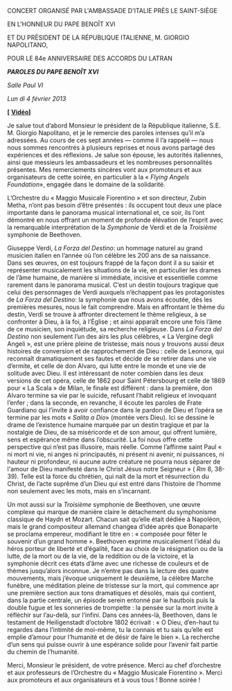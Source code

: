 CONCERT ORGANISÉ PAR L'AMBASSADE D'ITALIE PRÈS LE SAINT-SIÈGE

EN L'HONNEUR DU PAPE BENOÎT XVI

ET DU PRÉSIDENT DE LA RÉPUBLIQUE ITALIENNE, M. GIORGIO NAPOLITANO,

POUR LE 84e ANNIVERSAIRE DES ACCORDS DU LATRAN

***PAROLES DU PAPE BENOÎT XVI***

*Salle Paul VI*

*Lun* *di* *4 février 2013*

**[** **[Vidéo](http://player.rv.va/vaticanplayer.asp?language=it&tic=VA_UL4QKC7D)]**

Je salue tout d’abord Monsieur le président de la République italienne, S.E. M. Giorgio Napolitano, et je le remercie des paroles intenses qu’il m’a adressées. Au cours de ces sept années — comme il l’a rappelé — nous nous sommes rencontrés à plusieurs reprises et nous avons partagé des expériences et des réflexions. Je salue son épouse, les autorités italiennes, ainsi que messieurs les ambassadeurs et les nombreuses personnalités présentes. Mes remerciements sincères vont aux promoteurs et aux organisateurs de cette soirée, en particulier à la « *Flying Angels Foundation*», engagée dans le domaine de la solidarité.

L’Orchestre du « Maggio Musicale Fiorentino » et son directeur, Zubin Metha, n’ont pas besoin d’être présentés : ils occupent tout deux une place importante dans le panorama musical international et, ce soir, ils l’ont démontré en nous offrant un moment de profonde élévation de l’esprit avec la remarquable interprétation de la *Symphonie* de Verdi et de la *Troisième* symphonie de Beethoven.

Giuseppe Verdi, *La Forza del Destino*: un hommage naturel au grand musicien italien en l’année où l’on célèbre les 200 ans de sa naissance. Dans ses œuvres, on est toujours frappé de la façon dont il a su saisir et représenter musicalement les situations de la vie, en particulier les drames de l’âme humaine, de manière si immédiate, incisive et essentielle comme rarement dans le panorama musical. C’est un destin toujours tragique que celui des personnages de Verdi auxquels n’échappent pas les protagonistes de *La Forza del Destino*: la symphonie que nous avons écoutée, dès les premières mesures, nous le fait comprendre. Mais en affrontant le thème du destin, Verdi se trouve à affronter directement le thème religieux, à se confronter à Dieu, à la foi, à l’Église ; et ainsi apparaît encore une fois l’âme de ce musicien, son inquiétude, sa recherche religieuse. Dans *La Forza del Destino* non seulement l’un des airs les plus célèbres, « La Vergine degli Angeli », est une prière pleine de tristesse, mais nous y trouvons aussi deux histoires de conversion et de rapprochement de Dieu : celle de Leonora, qui reconnaît dramatiquement ses fautes et décide de se retirer dans une vie d’ermite, et celle de don Alvaro, qui lutte entre le monde et une vie de solitude avec Dieu. Il est intéressant de noter combien dans les deux versions de cet opéra, celle de 1862 pour Saint Pétersbourg et celle de 1869 pour « La Scala » de Milan, le finale est différent : dans la première, don Alvaro termine sa vie par le suicide, refusant l’habit religieux et invoquant l’enfer ; dans la seconde, en revanche, il écoute les paroles de Frate Guardiano qui l’invite à avoir confiance dans le pardon de Dieu et l’opéra se termine par les mots « *Salita a Dio*» (montée vers Dieu). Ici se dessine le drame de l’existence humaine marquée par un destin tragique et par la nostalgie de Dieu, de sa miséricorde et de son amour, qui offrent lumière, sens et espérance même dans l’obscurité. La foi nous offre cette perspective qui n’est pas illusoire, mais réelle. Comme l’affirme saint Paul « ni mort ni vie, ni anges ni principautés, ni présent ni avenir, ni puissances, ni hauteur ni profondeur, ni aucune autre créature ne pourra nous séparer de l'amour de Dieu manifesté dans le Christ Jésus notre Seigneur » ( *Rm* 8, 38-39). Telle est la force du chrétien, qui naît de la mort et résurrection du Christ, de l’acte suprême d’un Dieu qui est entré dans l’histoire de l’homme non seulement avec les mots, mais en s’incarnant.

Un mot aussi sur la *Troisième* symphonie de Beethoven, une œuvre complexe qui marque de manière claire le détachement du symphonisme classique de Haydn et Mozart. Chacun sait qu’elle était dédiée à Napoléon, mais le grand compositeur allemand changea d’idée après que Bonaparte se proclama empereur, modifiant le titre en : « composée pour fêter le souvenir d’un grand homme ». Beethoven exprime musicalement l’idéal du héros porteur de liberté et d’égalité, face au choix de la résignation ou de la lutte, de la mort ou de la vie, de la reddition ou de la victoire, et la symphonie décrit ces états d’âme avec une richesse de couleurs et de thèmes jusqu’alors inconnue. Je n’entre pas dans la lecture des quatre mouvements, mais j’évoque uniquement le deuxième, la célèbre Marche funèbre, une méditation pleine de tristesse sur la mort, qui commence apr une première section aux tons dramatiques et désolés, mais qui contient, dans la partie centrale, un épisode serein entonné par le hautbois puis la double fugue et les sonneries de trompette : la pensée sur la mort invite à réfléchir sur l’au-delà, sur l’infini. Dans ces années-là, Beethoven, dans le testament de Heiligenstadt d’octobre 1802 écrivait : « O Dieu, d’en-haut tu regardes dans l’intimité de moi-même, tu la connais et tu sais qu’elle est emplie d’amour pour l’humanité et de désir de faire le bien ». La recherche d’un sens qui puisse ouvrir à une espérance solide pour l’avenir fait partie du chemin de l’humanité.

Merci, Monsieur le président, de votre présence. Merci au chef d’orchestre et aux professeurs de l’Orchestre du « Maggio Musicale Fiorentino ». Merci aux promoteurs et aux organisateurs et à vous tous ! Bonne soirée !